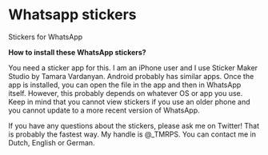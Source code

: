 # Whatsapp stickers
Stickers for WhatsApp<p>
<p>
<b>How to install these WhatsApp stickers?</b><p> 
You need a sticker app for this. I am an iPhone user and I use Sticker Maker Studio by Tamara Vardanyan. Android probably has similar apps. Once the app is installed, you can open the file in the app and then in WhatsApp itself. However, this probably depends on whatever OS or app you use. Keep in mind that you cannot view stickers if you use an older phone and you cannot update to a more recent version of WhatsApp.<p>
  <p>
    
If you have any questions about the stickers, please ask me on Twitter! That is probably the fastest way. My handle is @_TMRPS. You can contact me in Dutch, English or German.
